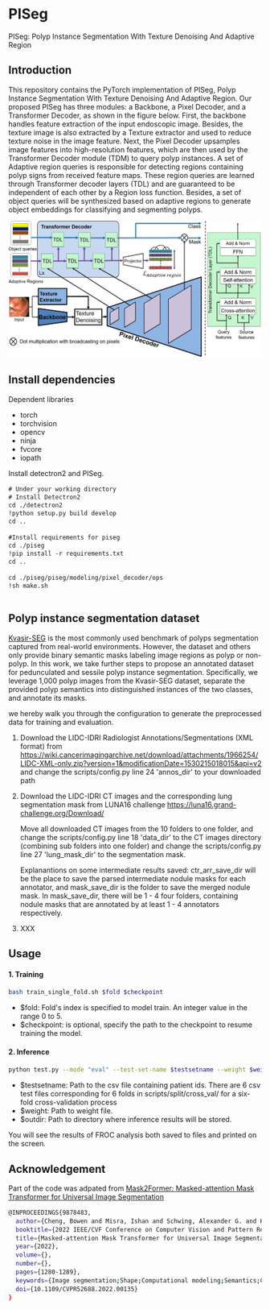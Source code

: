 # PISeg
PISeg: Polyp Instance Segmentation With Texture Denoising And Adaptive Region

##  Introduction

This repository contains the PyTorch implementation of PISeg, Polyp Instance Segmentation With Texture Denoising And Adaptive Region. 
Our proposed PISeg has three modules: a Backbone, a Pixel Decoder, and a Transformer Decoder, as shown in the figure below. First, the backbone handles feature extraction of the input endoscopic image. Besides, the texture image is also extracted by a Texture extractor and used to reduce texture noise in the image feature. Next, the Pixel Decoder upsamples image features into high-resolution features, which are then used by the Transformer Decoder module (TDM) to query polyp instances. A set of Adaptive region queries is responsible for detecting regions containing polyp signs from received feature maps. These region queries are learned through Transformer decoder layers (TDL) and are guaranteed to be independent of each other by a Region loss function. Besides, a set of object queries will be synthesized based on adaptive regions to generate object embeddings for classifying and segmenting polyps.

![model](figures/PISEG_Overview.jpg)

##  Install dependencies

Dependent libraries
* torch
* torchvision 
* opencv
* ninja
* fvcore
* iopath

Install detectron2 and PISeg.

```bask
# Under your working directory
# Install Detectron2
cd ./detectron2
!python setup.py build develop
cd ..

#Install requirements for piseg
cd ./piseg
!pip install -r requirements.txt
cd ..

cd ./piseg/piseg/modeling/pixel_decoder/ops
!sh make.sh


```

##  Polyp instance segmentation dataset
[Kvasir-SEG](<https://datasets.simula.no/kvasir-seg/>) is the most commonly used benchmark of polyps segmentation captured from real-world environments. However, the dataset and others only provide binary semantic masks labeling image regions as polyp or non-polyp. In this work, we take further steps to propose an annotated dataset for pedunculated and sessile polyp instance segmentation. Specifically, we leverage 1,000 polyp images from the Kvasir-SEG dataset, separate the provided polyp semantics into distinguished instances of the two classes, and annotate its masks. 

we hereby walk you through the configuration to generate the preprocessed data for training and evaluation. 
1. Download the LIDC-IDRI Radiologist Annotations/Segmentations (XML format) from https://wiki.cancerimagingarchive.net/download/attachments/1966254/LIDC-XML-only.zip?version=1&modificationDate=1530215018015&api=v2 and change the scripts/config.py line 24 'annos_dir' to your downloaded path

2. Download the LIDC-IDRI CT images and the corresponding lung segmentation mask from LUNA16 challenge https://luna16.grand-challenge.org/Download/

    Move all downloaded CT images from the 10 folders to one folder, and change the scripts/config.py line 18 'data_dir' to the CT images directory (combining sub folders into one folder) and change the scripts/config.py line 27 'lung_mask_dir' to the segmentation mask.

    Explanantions on some intermediate results saved: ctr_arr_save_dir will be the place to save the parsed intermediate nodule masks for each annotator, and mask_save_dir is the folder to save the merged nodule mask. In mask_save_dir, there will be 1 - 4 four folders, containing nodule masks that are annotated by at least 1 - 4 annotators respectively.

3. XXX


##  Usage

####  1. Training

```bash
bash train_single_fold.sh $fold $checkpoint
```
* $fold: Fold's index is specified to model train. An integer value in the range 0 to 5.
* $checkpoint: is optional, specify the path to the checkpoint to resume training the model.


####  2. Inference

```bash
python test.py --mode "eval" --test-set-name $testsetname --weight $weight --out-dir $outdir
```
* $testsetname: Path to the csv file containing patient ids. There are 6 csv test files corresponding for 6 folds in scripts/split/cross_val/ for a six-fold cross-validation process
* $weight: Path to weight file.
* $outdir: Path to directory where inference results will be stored.

You will see the results of FROC analysis both saved to files and printed on the screen.


##  Acknowledgement

Part of the code was adpated from [Mask2Former: Masked-attention Mask Transformer for Universal Image Segmentation](<https://github.com/facebookresearch/Mask2Former>)

```bash
@INPROCEEDINGS{9878483,
  author={Cheng, Bowen and Misra, Ishan and Schwing, Alexander G. and Kirillov, Alexander and Girdhar, Rohit},
  booktitle={2022 IEEE/CVF Conference on Computer Vision and Pattern Recognition (CVPR)}, 
  title={Masked-attention Mask Transformer for Universal Image Segmentation}, 
  year={2022},
  volume={},
  number={},
  pages={1280-1289},
  keywords={Image segmentation;Shape;Computational modeling;Semantics;Computer architecture;Transformers;Feature extraction;Segmentation;grouping and shape analysis; Recognition: detection;categorization;retrieval},
  doi={10.1109/CVPR52688.2022.00135}
}
```
